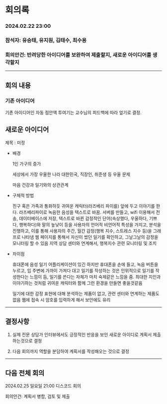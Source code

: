 # 회의록

### 2024.02.22 23:00

### 참석자: 유승태, 유지원, 김태수, 최수용

### 회의안건: 반려당한 아이디어를 보완하여 제출할지, 새로운 아이디어를 생각할지

---

## 회의 내용

### 기존 아이디어
기존 아이디어인 자동 점안액 투여기는 교수님의 피드백에 따라 엎기로 결정.


## 새로운 아이디어
제목 : 미정

- 배경
 
    1인 가구의 증가

    세상에서 가장 우울한 나라 대한민국, 직장인, 취준생 등 우울 문제

    마음 건강과 일기와의 상관관계

- 구체적 방법

    친구 혹은 가족과 통화하듯 귀여운 캐릭터(라즈베리 파이를) 앞에 두고 이야기를 한다.
라즈베리파이로 녹음한 음성을 텍스트로 바꿈.
서버를 만들고, wifi 이용해서 전송, 데이터베이스에 저장,
텍스트로 바뀐 감정적인 단어(속상했다, 우울하다, 기쁘다, 행복하다)와 말의 높낮이 등을 사용자의 언어적 비언어적 특성을 가지고, 분석을 진행하고, 이를 통해 사용자의 주간, 월간 감정(행복 지수, 스트레스 지수 등)을 그래프로 나타냄
웹 페이지를 통해서 자신이 썼던 일기를 확인하고, 그날그날의 감정을 모니터링 할 수 있음
지역 상담 센터와 연계해서, 행복지수 관련 모니터링 및 조치

- 차이점 

    휴대폰에 음성 일기 어플리케이션이 있긴 하지만 휴대폰을 손에 들고, 녹음 버튼을 누르고, 입 주변에 가까이 가져다 대고 일기를 작성하는 것은 인위적으로 일기를 작성한다는 느낌이 듬, 일기를 쓴다는 자체가 마치 숙제같은 느낌을 줌. 최대한 지인과 이야기하는 것처럼 귀여운 캐릭터와 함께 그런 환경을 만들면 좋을것같음

    일기에 대한 감정 표현에 대해 분석하는 제품이 없고, 관련 센터와 연계하는 제품도 없음
웹에 접속 시 암호를 입력하게 해서 보안에도 유리






---

## 결정사항

1.  실제 전문 상담가 인터뷰에서도 긍정적인 반응을 보인 새로운 아이디로 계획서 제출하는것으로 결정

2. 다음 회의까지 역할을 분담하여 계획서를 작성해오는 것으로 결정



---

## 다음 전체 회의


2024.02.25 일요일 21:00 디스코드 회의

회의안건: 계획서 병합, 검토 및 제출
